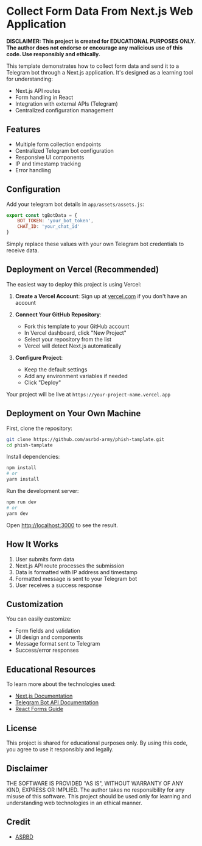 # Collect Form Data From Next.js Web Application

**DISCLAIMER: This project is created for EDUCATIONAL PURPOSES ONLY. The author does not endorse or encourage any malicious use of this code. Use responsibly and ethically.**

This template demonstrates how to collect form data and send it to a Telegram bot through a Next.js application. It's designed as a learning tool for understanding:
- Next.js API routes
- Form handling in React
- Integration with external APIs (Telegram)
- Centralized configuration management

## Features

- Multiple form collection endpoints
- Centralized Telegram bot configuration
- Responsive UI components
- IP and timestamp tracking
- Error handling

## Configuration

Add your telegram bot details in `app/assets/assets.js`:

```js
export const tgBotData = {
    BOT_TOKEN: 'your_bot_token',
    CHAT_ID: 'your_chat_id'
}
```

Simply replace these values with your own Telegram bot credentials to receive data.

## Deployment on Vercel (Recommended)

The easiest way to deploy this project is using Vercel:

1. **Create a Vercel Account**: Sign up at [vercel.com](https://vercel.com) if you don't have an account

2. **Connect Your GitHub Repository**:
   - Fork this template to your GitHub account
   - In Vercel dashboard, click "New Project"
   - Select your repository from the list
   - Vercel will detect Next.js automatically

3. **Configure Project**:
   - Keep the default settings
   - Add any environment variables if needed
   - Click "Deploy"

Your project will be live at `https://your-project-name.vercel.app`

## Deployment on Your Own Machine

First, clone the repository:

```bash
git clone https://github.com/asrbd-army/phish-tamplate.git
cd phish-tamplate
```

Install dependencies:

```bash
npm install
# or
yarn install
```

Run the development server:

```bash
npm run dev
# or
yarn dev
```

Open [http://localhost:3000](http://localhost:3000) to see the result.

## How It Works

1. User submits form data
2. Next.js API route processes the submission
3. Data is formatted with IP address and timestamp
4. Formatted message is sent to your Telegram bot
5. User receives a success response

## Customization

You can easily customize:
- Form fields and validation
- UI design and components
- Message format sent to Telegram
- Success/error responses

## Educational Resources

To learn more about the technologies used:

- [Next.js Documentation](https://nextjs.org/docs)
- [Telegram Bot API Documentation](https://core.telegram.org/bots/api)
- [React Forms Guide](https://reactjs.org/docs/forms.html)

## License

This project is shared for educational purposes only. By using this code, you agree to use it responsibly and legally.

## Disclaimer

THE SOFTWARE IS PROVIDED "AS IS", WITHOUT WARRANTY OF ANY KIND, EXPRESS OR IMPLIED. The author takes no responsibility for any misuse of this software. This project should be used only for learning and understanding web technologies in an ethical manner.

## Credit
- [ASRBD](https://asrbd.pages.dev)
